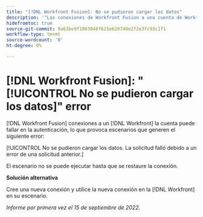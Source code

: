 ```yaml
---
title: "[!DNL Workfront Fusion]: No se pudieron cargar los datos"
description: '"Las conexiones de Workfront Fusion a una cuenta de Workfront pueden fallar en la autenticación, lo que provoca situaciones de error: No se pudieron cargar los datos. La solicitud falló debido a un error de una solicitud anterior".'
hidefromtoc: true
source-git-commit: 9a63be9f1083046f615e620740e2f2e3fc93c1f1
workflow-type: tm+mt
source-wordcount: '0'
ht-degree: 0%

---
```



# [!DNL Workfront Fusion]: &quot;[!UICONTROL No se pudieron cargar los datos]&quot; error

[!DNL Workfront Fusion] conexiones a un [!DNL Workfront] la cuenta puede fallar en la autenticación, lo que provoca escenarios que generen el siguiente error:

[!UICONTROL No se pudieron cargar los datos. La solicitud falló debido a un error de una solicitud anterior.]

El escenario no se puede ejecutar hasta que se restaure la conexión.

**Solución alternativa**

Cree una nueva conexión y utilice la nueva conexión en la [!DNL Workfront] en su escenario.

_Informe por primera vez el 15 de septiembre de 2022._
